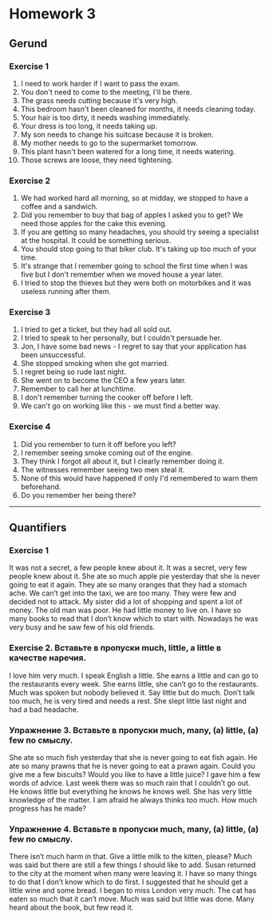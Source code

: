# Homework 3

## Gerund

### Exercise 1
1. I need to work harder if I want to pass the exam.
2. You don't need to come to the meeting, I'll be there.
3. The grass needs cutting because it's very high.
4. This bedroom hasn't been cleaned for months, it needs cleaning today.
5. Your hair is too dirty, it needs washing immediately.
6. Your dress is too long, it needs taking up.
7. My son needs to change his suitcase because it is broken.
8. My mother needs to go to the supermarket tomorrow.
9. This plant hasn't been watered for a long time, it needs watering.
10. Those screws are loose, they need tightening.

### Exercise 2
1. We had worked hard all morning, so at midday, we stopped to have a coffee and a sandwich.
2. Did you remember to buy that bag of apples I asked you to get? We need those apples for the cake this evening.
3. If you are getting so many headaches, you should try seeing a specialist at the hospital. It could be something serious.
4. You should stop going to that biker club. It's taking up too much of your time.
5. It's strange that I remember going to school the first time when I was five but I don't remember when we moved house a year later.
6. I tried to stop the thieves but they were both on motorbikes and it was useless running after them.

### Exercise 3 
1. I tried to get a ticket, but they had all sold out.
2. I tried to speak to her personally, but I couldn't persuade her.
3. Jon, I have some bad news - I regret to say that your application has been unsuccessful.
4. She stopped smoking when she got married.
5. I regret being so rude last night.
6. She went on to become the CEO a few years later.
7. Remember to call her at lunchtime.
8. I don't remember turning the cooker off before I left.
9. We can't go on working like this - we must find a better way.

### Exercise 4
1. Did you remember to turn it off before you left?
2. I remember seeing smoke coming out of the engine.
3. They think I forgot all about it, but I clearly remember doing it.
4. The witnesses remember seeing two men steal it.
5. None of this would have happened if only I'd remembered to warn them beforehand.
9. Do you remember her being there?


---
## Quantifiers

### Exercise 1
It was not a secret, a few people knew about it.
It was a secret, very few people knew about it.
She ate so much apple pie yesterday that she is never going to eat it again.
They ate so many oranges that they had a stomach ache.
We can’t get into the taxi, we are too many.
They were few and decided not to attack.
My sister did a lot of shopping and spent a lot of money.
The old man was poor. He had little money to live on.
I have so many books to read that I don’t know which to start with.
Nowadays he was very busy and he saw few of his old friends.


### Exercise 2. Вставьте в пропуски much, little, a little в качестве наречия.
I love him very much.
I speak English a little.
She earns a little and can go to the restaurants every week.
She earns little, she can’t go to the restaurants.
Much was spoken but nobody believed it.
Say little but do much.
Don’t talk too much, he is very tired and needs a rest.
She slept little last night and had a bad headache.


### Упражнение 3. Вставьте в пропуски much, many, (a) little, (a) few по смыслу.
She ate so much fish yesterday that she is never going to eat fish again.
He ate so many prawns that he is never going to eat a prawn again.
Could you give me a few biscuits?
Would you like to have a little juice?
I gave him a few words of advice.
Last week there was so much rain that I couldn’t go out.
He knows little but everything he knows he knows well.
She has very little knowledge of the matter.
I am afraid he always thinks too much.
How much progress has he made?


### Упражнение 4. Вставьте в пропуски much, many, (a) little, (a) few по смыслу.
There isn’t much harm in that.
Give a little milk to the kitten, please?
Much was said but there are still a few things I should like to add.
Susan returned to the city at the moment when many were leaving it.
I have so many things to do that I don’t know which to do first.
I suggested that he should get a little wine and some bread.
I began to miss London very much.
The cat has eaten so much that it can’t move.
Much was said but little was done.
Many heard about the book, but few read it.